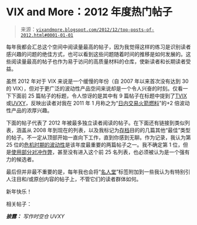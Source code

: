 <!--yml

类别：未分类

日期：2024-05-18 16:19:47

-->

# VIX and More：2012 年度热门帖子

> 来源：[`vixandmore.blogspot.com/2012/12/top-posts-of-2012.html#0001-01-01`](http://vixandmore.blogspot.com/2012/12/top-posts-of-2012.html#0001-01-01)

每年我都会汇总这个空间中阅读量最高的帖子，因为我觉得这样的练习是识别读者感兴趣的问题的绝佳方式，也可以看到这些问题随着时间的推移是如何发展的。这些阅读量最高的帖子也作为易于访问的高质量材料的仓库，使新读者和长期读者受益。

虽然 2012 年对于 VIX 来说是一个缓慢的年份（自 2007 年以来首次没有达到 30 的 VIX），但对于更广泛的波动性产品空间来说却是一个令人兴奋的时刻。仅看一下下面前 25 篇帖子的标题，令人惊讶的是其中有 9 篇帖子在标题中提到了[TVIX](http://vixandmore.blogspot.com/search/label/TVIX)或[UVXY](http://vixandmore.blogspot.com/search/label/UVXY)，反映出读者对我在 2011 年 1 月称之为“[日内交易火箭燃料](http://vixandmore.blogspot.com/2011/01/tvix-finally-getting-due-as-day-trading.html)”的+2 倍波动性产品的浓厚兴趣。

下面的帖子代表了 2012 年被最多独立读者阅读的帖子。在下面还有链接到类似列表，涵盖从 2008 年到现在的列表，以及我标记为[存档](http://vixandmore.blogspot.com/search/label/archival)目的的几篇其他“最佳”类型的帖子。不一定从顶部开始一直向下工作，直到你感到无聊。作为记录，我认为第 25 位的[危机时期的波动性](http://vixandmore.blogspot.com/2012/12/volatility-during-crises.html)是该年度最重要的两篇帖子之一。我不确定第 1 位，但是[使用部分对冲作弊](http://vixandmore.blogspot.com/2012/05/cheating-with-partial-hedges.html)，甚至没有进入这个前 25 名列表，也必须被认为是一个强有力的候选者。

最后但并非最不重要的是，每年我也会将“[名人堂](http://vixandmore.blogspot.com/search/label/hall%20of%20fame)”标签附加到一些我认为有特别引人注目和/或原创内容的帖子上，不管它们的读者群体如何。

新年快乐！

相关帖子：

***披露：*** *写作时空仓 UVXY*
